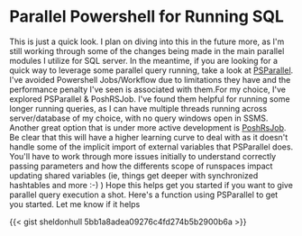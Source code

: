 # Parallel Powershell for Running SQL


This is just a quick look. I plan on diving into this in the future more, as I&#39;m still working through some of the changes being made in the main parallel modules I utilize for SQL server. In the meantime, if you are looking for a quick way to leverage some parallel query running, take a look at [PSParallel](http://bit.ly/2gcXl7H). I&#39;ve avoided Powershell Jobs/Workflow due to limitations they have and the performance penalty I&#39;ve seen is associated with them.For my choice, I&#39;ve explored PSParallel &amp; PoshRSJob.
I&#39;ve found them helpful for running some longer running queries, as I can have multiple threads running across server/database of my choice, with no query windows open in SSMS.
Another great option that is under more active development is [PoshRsJob](http://bit.ly/2gd0aW2). Be clear that this will have a higher learning curve to deal with as it doesn&#39;t handle some of the implicit import of external variables that PSParallel does. You&#39;ll have to work through more issues initially to understand correctly passing parameters and how the differents scope of runspaces impact updating shared variables (ie, things get deeper with synchronized hashtables and more :-) )
Hope this helps get you started if you want to give parallel query execution a shot. Here&#39;s a function using PSParallel to get you started. Let me know if it helps

{{&lt; gist sheldonhull  5bb1a8adea09276c4fd274b5b2900b6a &gt;}}


